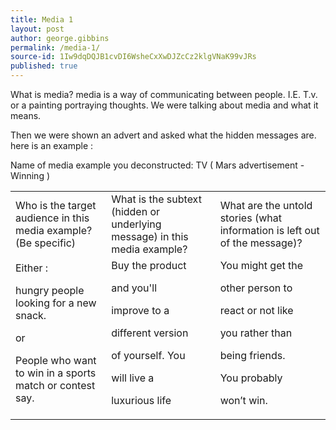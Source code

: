 ```yaml
---
title: Media 1
layout: post
author: george.gibbins
permalink: /media-1/
source-id: 1Iw9dqDQJB1cvDI6WsheCxXwDJZcCz2klgVNaK99vJRs
published: true
---
```

What is media? media is a way of communicating between people. I.E. T.v. or a painting portraying thoughts. We were talking about media and what it means. 

Then we were shown an advert and asked what the hidden messages are. here is an example :

Name of media example you deconstructed:  TV ( Mars advertisement - Winning )

<table>
  <tr>
    <td>Who is the target audience in this media example? (Be specific)</td>
    <td>What is the subtext (hidden or underlying message) in this media example?</td>
    <td>What are the untold stories
(what information is left out of
the message)?</td>
  </tr>
  <tr>
    <td>Either :

hungry people looking for a new snack.




or



People who want to win in a sports match or contest say.</td>
    <td>Buy the product 

and you'll 

improve to a 

different version 

of yourself. You 

will live a 

luxurious life</td>
    <td>You might get the 

other person to 

react or not like 

you rather than 

being friends. 

You probably 

won’t win.</td>
  </tr>
</table>


